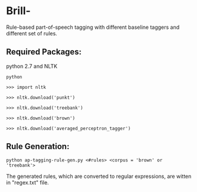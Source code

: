 # Brill-
Rule-based part-of-speech tagging with different baseline taggers and different set of rules.


## Required Packages:
python 2.7 and NLTK 

`python`

`>>> import nltk`

`>>> nltk.download('punkt')`

`>>> nltk.download('treebank')`

`>>> nltk.download('brown')`

`>>> nltk.download('averaged_perceptron_tagger')`


## Rule Generation:
 
`python ap-tagging-rule-gen.py <#rules> <corpus = 'brown' or 'treebank'>`

The generated rules, which are converted to regular expressions, are witten in "regex.txt" file. 

